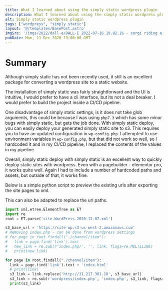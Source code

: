 ```yaml
---
title: What I learned about using the simply static wordpress plugin
description: What I learned about using the simply static wordpress plugin
alt: Simply static wordpress plugin
tags: ["wordpress", "simply static"]
layout: '@/templates/BasePost.astro'
imgSrc: '/imgs/2022/dall-e/DALL·E 2022-07-16 19.02.16 - corgi riding a skateboard through the rain, digital art.png'
pubDate: Mon, 11 Dec 2020 13:00:00 GMT
---
```


# Summary

Although simply static has not been recently used, it still is an excellent package for converting a wordpress site to a static website.

The installation of simply static was fairly straightforward and the UI is intuitive, I would prefer to have a cli interface, but its not a deal breaker. I would prefer to build the project inside a CI/CD pipeline. 

One disadvantage of simply static settings, is it does not take glob arguments, this could be because I was using `php7.3` which has some minor bugs with simply static, but gets the job done. With simply static deploy, you can easily deploy your generated simply static site to s3. This requires you to have an updated configuration in `wp-config.php`. I attempted to use environment variables in `wp-config.php`, but that did not work so well, so I hardcoded it and in my CI/CD pipeline, I replaced the contents of the values in my pipeline.

Overall, simply static deploy with simply static is an excellent way to quickly deploy static sites with wordpress. Even with a pagebuilder - elementor pro, it works quite well. Again I had to include a number of hardcoded paths and assets, but outside of that, it works fine.

Below is a simple python script to preview the existing urls after exporting the site pages to xml.

This can also be adapted to replace the url paths.

```python
import xml.etree.ElementTree as ET
import re
root = ET.parse('site.WordPress.2020-12-07.xml')

s3_base_url = 'https://site-wp.s3-us-west-2.amazonaws.com'
# Removing index.php - can be done from wordpress settings
# for page in root.findall("./channel/item"):
#   link = page.find('link').text
#   new_link = re.sub(r'index.php/', '', link, flags=re.MULTILINE)
#   print(new_link)

for page in root.findall("./channel/item"):
  link = page.find('link').text + 'index.html'
  # print(link)
  s3_link = link.replace('http://11.217.301.18', s3_base_url)
  s3_link = re.sub(r'wordpress/index.php', 'index.php', s3_link, flags=re.MULTILINE)
  print(s3_link)
```
